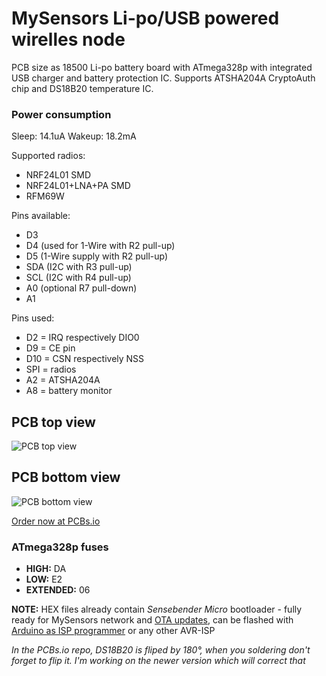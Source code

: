 # MySensors Li-po/USB powered wirelles node
PCB size as 18500 Li-po battery board with ATmega328p with integrated USB charger and battery protection IC. Supports ATSHA204A CryptoAuth chip and DS18B20 temperature IC.

### Power consumption
Sleep: 14.1uA
Wakeup: 18.2mA


Supported radios:
* NRF24L01 SMD
* NRF24L01+LNA+PA SMD
* RFM69W

Pins available:
* D3
* D4 (used for 1-Wire with R2 pull-up)
* D5 (1-Wire supply with R2 pull-up)
* SDA (I2C with R3 pull-up)
* SCL (I2C with R4 pull-up)
* A0 (optional R7 pull-down)
* A1

Pins used:
* D2 = IRQ respectively DIO0
* D9 = CE pin
* D10 = CSN respectively NSS
* SPI = radios
* A2 = ATSHA204A
* A8 = battery monitor

## PCB top view
![PCB top view](https://s3.amazonaws.com/maker.works.boards/svgs/a8b670172ba2305c976bdec733c1f8e19b4596c7f034bc854a0c1bcfbb4d4a11/top.svg.s.png?updated=1482859644)
## PCB bottom view
![PCB bottom view](https://s3.amazonaws.com/maker.works.boards/svgs/a8b670172ba2305c976bdec733c1f8e19b4596c7f034bc854a0c1bcfbb4d4a11/bottom.svg.s.png?updated=1482859644)


[Order now at PCBs.io](https://PCBs.io/share/4qbyd)

### ATmega328p fuses
- **HIGH:** DA
- **LOW:** E2
- **EXTENDED:** 06

**NOTE:**
HEX files already contain *Sensebender Micro* bootloader - fully ready for MySensors network and [OTA updates](https://www.mysensors.org/about/ota), can be flashed with [Arduino as ISP programmer](https://www.arduino.cc/en/Tutorial/ArduinoISP) or any other AVR-ISP

*In the PCBs.io repo, DS18B20 is fliped by 180°, when you soldering don't forget to flip it. I'm working on the newer version which will correct that*